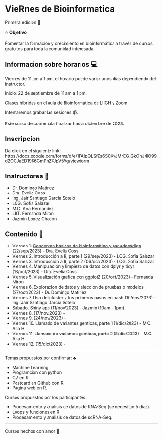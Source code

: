 # VieRnes de Bioinformatica

Primera edición 💜

⭐ **Objetivo**

Fomentar la formación y crecimiento en bioinformática a través de cursos gratuitos para toda la comunidad interesada.    

## Informacion sobre horarios 💻

Viernes de 11 am a 1 pm, el horario puede variar unos dias dependiendo del instructor.

Inicio: 22 de septiembre de 11 am a 1 pm.

Clases hibridas en el aula de Bioinformatica de LIIGH y Zoom.

Intentaremos grabar las sesiones 📹.

Este curso de contempla finalizar hasta diciembre de 2023.

## Inscripcion

Da click en el siguiente link: https://docs.google.com/forms/d/e/1FAIpQLSfZs6S0KvJMrEG_GkOhJ4lO99d2OGJaED1966GmPh27JpV5Vg/viewform

## Instructores 👾 

- Dr. Domingo Matinez
- Dra. Evelia Coss
- Ing. Jair Santiago Garcia Sotelo
- LCG. Sofia Salazar
- M.C. Ana Hernandez
- LBT. Fernanda Miron
- Jazmin Lopez Chacon


## Contenido 📌

- Viernes 1. [Conceptos básicos de bioinformática y pseudocódigo](https://eveliacoss.github.io/ViernesBioinfo/Clase1_22Sep2023/D1_Introduccion_slides.html#1) (22/sep/2023) - Dra. Evelia Coss
- Viernes 2. Introducción a R, parte 1 (29/sep/2023) - LCG. Sofia Salazar
- Viernes 3. Introducción a R, parte 2 (06/oct/2023) - LCG. Sofia Salazar
- Viernes 4. Manipulación y limpieza de datos con dplyr y tidyr (13/oct/2023) - Dra. Evelia Coss
- Viernes 5. Visualización grafica con ggplot2 (20/oct/2023) - Fernanda Miron
- Viernes 6. Exploracion de datos y eleccion de pruebas o modelos (27/oct/2023) - Dr. Domingo Matinez
- Viernes 7. Uso del cluster y tus primeros pasos en bash (10/nov/2023) - Ing. Jair Santiago Garcia Sotelo
- Sabado. Shiny app (11/nov/2023) - Jazmin (10am - 1pm)
- Viernes 8. (17/nov/2023) - 
- Viernes 9. (24/nov/2023) - 
- Viernes 10. Llamado de variantes genticas, parte 1  (1/dic/2023) - M.C. Ana H 
- Viernes 11. Llamado de variantes genticas, parte 2  (8/dic/2023) - M.C. Ana H  
- Viernes 12. (15/dic/2023) -

------

Temas propuestos por confirmar: ♣️
- Machine Learning
- Programcion con python
- CV en R
- Postcard en Github con R
- Pagina web en R. 

Cursos propuestos por los participantes: 

- Procesamiento y analisis de datos de RNA-Seq (se necesitan 5 dias).
- Loops y funciones en R
- Procesamiento y analisis de datos de scRNA-Seq.

-------

Cursos hechos con amor 💜
